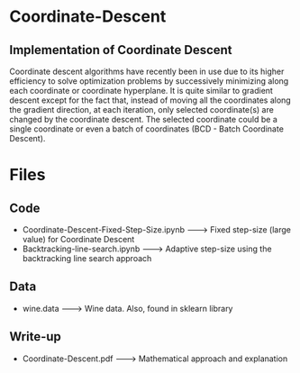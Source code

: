 # Coordinate-Descent
## Implementation of Coordinate Descent

Coordinate descent algorithms have recently been in use due to its higher efficiency to solve optimization problems by successively minimizing along each coordinate or coordinate hyperplane. It is quite similar to gradient descent except for the fact that, instead of moving all the coordinates along the gradient direction, at each iteration, only selected coordinate(s) are changed by the coordinate descent. The selected coordinate could be a single coordinate or even a batch of coordinates (BCD - Batch Coordinate Descent).

# Files
## Code
* Coordinate-Descent-Fixed-Step-Size.ipynb ---> Fixed step-size (large value) for Coordinate Descent
* Backtracking-line-search.ipynb ---> Adaptive step-size using the backtracking line search approach
## Data
* wine.data ---> Wine data. Also, found in sklearn library
## Write-up
* Coordinate-Descent.pdf ---> Mathematical approach and explanation

